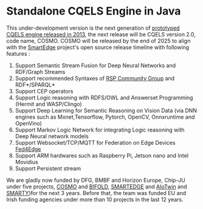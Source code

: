 # Standalone CQELS Engine in Java
This under-development version is the next generation of [ prototyped CQELS engine released in 2013](https://github.com/cqels/CQELS-1.x), the next release will be CQELS version 2.0, code name, COSMO. COSMO will be released by the end of 2025 to align with the [SmartEdge](https://smart-edge.eu/) project's open source release timeline with following features :

1. Support Semantic Stream Fusion for Deep Neural Networks and RDF/Graph Streams
2. Support recommended Syntaxes of [RSP Community Group](https://www.w3.org/community/rsp/) and RDF*/SPARQL*
3. Support CEP operators
4. Support Logic reasoning with RDFS/OWL and  Answerset Programming (Hermit and WASP/Clingo) 
5. Support Deep Learning for Semantic Reasoning on Vision Data (via DNN engines such as Mxnet,Tensorflow, Pytorch, OpenCV, Onnxruntime and OpenVino)
6. Support Markov Logic Network for integrating Logic reasoning with Deep Neural network models
7. Support Websocket/TCP/MQTT  for Federation on Edge Devices [Fed4Edge](https://github.com/cqels/Fed4Edge)
8. Support ARM hardwares such as Raspberry Pi, Jetson nano and Intel Movidius
9. Support Persistent stream

We are gladly now funded by DFG, BMBF and Horizon Europe, Chip-JU under five projects, [COSMO](https://gepris.dfg.de/gepris/projekt/453130567?language=en) and [BIFOLD](https://bifold.berlin/), [SMARTEDGE](https://smart-edge.eu/) and [AIoTwin](https://aiotwin.eu/) and [SMARTY](https://www.smarty-project.eu/))for the next 3 years.  Before that, the team was funded EU and Irish funding agencies under more than 10 projects in the last 12 years.
